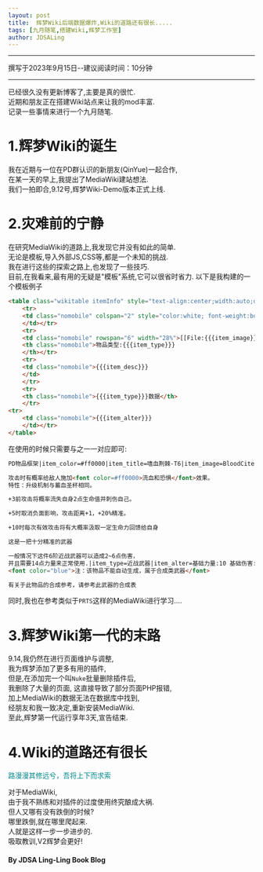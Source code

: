 ```yaml
---
layout: post
title:  辉梦Wiki后端数据爆炸,Wiki的道路还有很长.....
tags: [九月随笔,搭建Wiki,辉梦工作室]
author: JDSALing
---
```


---
撰写于2023年9月15日--建议阅读时间：10分钟

---

已经很久没有更新博客了,主要是真的很忙.  
近期和朋友正在搭建Wiki站点来让我的mod丰富.  
记录一些事情来进行一个九月随笔.

# 1.辉梦Wiki的诞生
我在近期与一位在PD群认识的新朋友(QinYue)一起合作,  
在某一天的早上,我提出了MediaWiki建站想法.  
我们一拍即合,9.12号,辉梦Wiki-Demo版本正式上线.

# 2.灾难前的宁静
在研究MediaWiki的道路上,我发现它并没有如此的简单.  
无论是模板,导入外部JS,CSS等,都是一个未知的挑战.  
我在进行这些的探索之路上,也发现了一些技巧.  
目前,在我看来,最有用的无疑是"模板"系统,它可以很省时省力.
以下是我构建的一个模板例子

```html
<table class="wikitable itemInfo" style="text-align:center;width:auto;display: table;white-space: normal;">
    <tr>
    <td class="nomobile" colspan="2" style="color:white; font-weight:bold; background-color:{{{item_color}}}">{{{item_title}}}
    </td></tr>
    <tr>
    <td class="nomobile" rowspan="6" width="28%">[[File:{{{item_image}}}]]</td>
    <th class="nomobile">物品类型:{{{item_type}}}
    </th></tr>
    <tr>
    <td class="nomobile">{{{item_desc}}}
    </td>
    </tr>
    <tr>
    <th class="nomobile">{{{item_type}}}数据</th>
    </tr>
<tr>
    <td class="nomobile">{{{item_alter}}}
    </td></tr>
</table>
```

在使用的时候只需要与之一一对应即可: 

```html
PD物品框架|item_color=#ff0000|item_title=嗜血荆棘-T6|item_image=BloodCite.png|item_desc=鲜血腐蚀所残留的倒悬树之刺。舍弃了仅存的秩序，独留狂暴与混乱。

攻击时有概率给敌人施加<font color=#ff0000>流血和恐惧</font>效果。
特性：升级机制与蓄血圣杯相同。

+3前攻击将概率流失自身2点生命值并刺伤自己。

+5时取消负面影响，攻击距离+1，+20%精准。

+10时每次有效攻击将有大概率汲取一定生命力回馈给自身

这是一把十分精准的武器

一般情况下这件6阶近战武器可以造成2~6点伤害，
并且需要14点力量来正常使用.|item_type=近战武器|item_alter=基础力量:10 基础伤害:2-6 攻速:普通 攻距:详见描述
<font color="blue">注：该物品不能自动生成，属于合成类武器</font>

有关于此物品的合成参考，请参考此武器的合成表
```

同时,我也在参考类似于`PRTS`这样的MediaWiki进行学习....

# 3.辉梦Wiki第一代的末路
9.14,我仍然在进行页面维护与调整,  
我为辉梦添加了更多有用的插件,   
但是,在添加完一个叫`Nuke`批量删除插件后,  
我删除了大量的页面,
这直接导致了部分页面PHP报错,  
加上MediaWiki的数据无法在数据库中找到,  
经朋友和我一致决定,重新安装MediaWiki.  
至此,辉梦第一代运行享年3天,宣告结束.

# 4.Wiki的道路还有很长

<font color="#008688">路漫漫其修远兮，吾将上下而求索</font>

对于MediaWiki,  
由于我不熟练和对插件的过度使用终究酿成大祸.  
但人又哪有没有跌倒的时候?  
哪里跌倒,就在哪里爬起来.  
人就是这样一步一步进步的.  
吸取教训,V2辉梦会更好!

#### By JDSA Ling-Ling Book Blog


